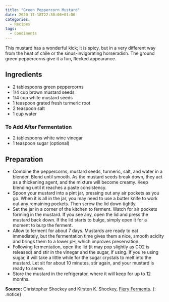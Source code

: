 ```yaml
---
title: "Green Peppercorn Mustard"
date: 2020-11-18T22:30:00+01:00
categories:
  - Recipes
tags:
  - Condiments
---
```


This mustard has a wonderful kick; it is spicy, but in a very different way from the heat of chile or the sinus-invigorating horseradish. The ground green peppercorns give it a fun, flecked appearance.

<!--more-->

## Ingredients

* 2 tablespoons green peppercorns
* 1/4 cup brown mustard seeds
* 1/4 cup white mustard seeds
* 1 teaspoon grated fresh turmeric root
* 2 teaspoon salt
* 1 cup water

### To Add After Fermentation

* 2 tablespoons white wine vinegar
* 1 teaspoon sugar (optional)

## Preparation

* Combine the peppercorns, mustard seeds, turmeric, salt, and water in a blender. Blend until smooth. As the mustard seeds break down, they act as a thickening agent, and the mixture will become creamy. Keep blending until it reaches a paste consistency.
* Spoon your mustard into a pint jar, pressing out any air pockets as you go. When it is all in the jar, you may need to use a butter knife to work out any remaining pockets. Then screw the lid down tightly.
* Set the jar in a corner of the kitchen to ferment. Watch for air pockets forming in the mustard. If you see any, open the lid and press the mustard back down. If the lid starts to bulge, simply open it for a moment to burp the ferment.
* Allow to ferment for about 7 days. Mustards are ready to eat immediately, but the fermentation time gives them a nice, smooth acidity and brings them to a lower pH, which improves preservation.
* Following fermentation, open the lid (it may pop slightly as CO2 is released) and stir in the vinegar and the sugar, if using. If you're using sugar, it will take a little while for the sugar crystals to melt into the mustard. Let sit for about 10 minutes, stir again, and your mustard is ready to serve.
* Store the mustard in the refrigerator, where it will keep for up to 12 months.

**Source:** Christopher Shockey and Kirsten K. Shockey, [Fiery Ferments](https://www.amazon.com/dp/1612127282).
{: .notice}
